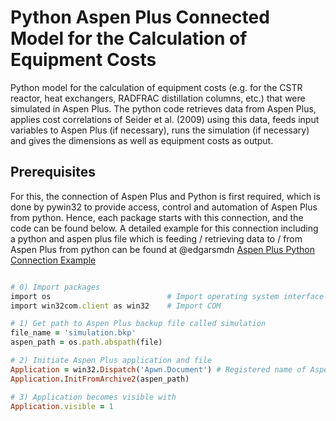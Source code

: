 # Python Aspen Plus Connected Model for the Calculation of Equipment Costs
Python model for the calculation of equipment costs (e.g. for the CSTR reactor, heat exchangers, RADFRAC distillation columns, etc.) that were simulated in Aspen Plus. The python code retrieves data from Aspen Plus, applies cost correlations of Seider et al. (2009) using this data, feeds input variables to Aspen Plus (if necessary), runs the simulation (if necessary) and gives the dimensions as well as equipment costs as output.

## Prerequisites
For this, the connection of Aspen Plus and Python is first required, which is done by pywin32 to provide access, control and automation of Aspen Plus from python. Hence, each package starts with this connection, and the code can be found below. A detailed example for this connection including a python and aspen plus file which is feeding / retrieving data to / from Aspen Plus from python can be found at @edgarsmdn [Aspen Plus Python Connection Example](https://github.com/edgarsmdn/Aspen_Plus_Python#aspen-plus-python-connection-example)

```ruby

# 0) Import packages
import os                          # Import operating system interface
import win32com.client as win32    # Import COM

# 1) Get path to Aspen Plus backup file called simulation
file_name = 'simulation.bkp'
aspen_path = os.path.abspath(file)

# 2) Initiate Aspen Plus application and file
Application = win32.Dispatch('Apwn.Document') # Registered name of Aspen Plus
Application.InitFromArchive2(aspen_path)

# 3) Application becomes visible with 
Application.visible = 1

```
